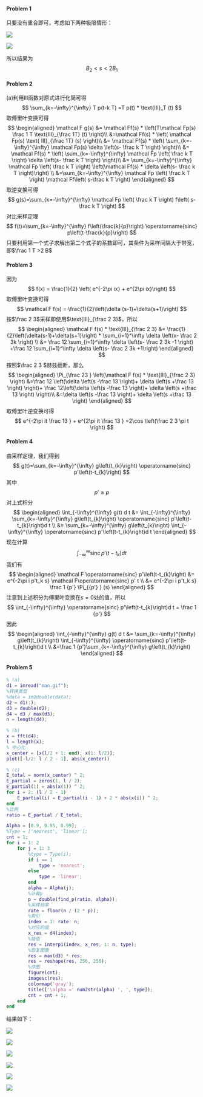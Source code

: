 #### Problem 1

只要没有重合即可，考虑如下两种极限情形：

![](./1.1.jpg)

![](./1.2.jpg)

所以结果为
$$
 B_2<s <2B_1
$$



#### Problem 2

(a)利用$\text{III}$函数对原式进行化简可得
$$
\sum_{k=-\infty}^{\infty} T p(t-k T)
=T p(t) *  \text{III}_T (t)
$$
取傅里叶变换可得
$$
\begin{aligned}
\mathcal F g(s)
&= \mathcal Ff(s) *
\left(T\mathcal Fp(s)  \frac 1 T   \text{III}_{\frac 1T} (t) \right)\\
&=\mathcal Ff(s) *
\left(  \mathcal Fp(s) \text{ III}_{\frac 1T} (s) \right)\\
&= \mathcal Ff(s) *
\left( \sum_{k=-\infty}^{\infty}  \mathcal Fp(s) \delta \left(s- \frac k T \right) \right)\\
&= \mathcal Ff(s) *
\left( \sum_{k=-\infty}^{\infty}  \mathcal Fp \left( \frac k T \right)  \delta \left(s- \frac k T \right) \right)\\
&= \sum_{k=-\infty}^{\infty}  \mathcal Fp \left( \frac k T \right)  
\left(\mathcal Ff(s) *  \delta \left(s- \frac k T \right)\right) \\
&=\sum_{k=-\infty}^{\infty}   \mathcal Fp \left( \frac k T \right)   \mathcal Ff\left( s-\frac k T \right)
\end{aligned}
$$
取逆变换可得
$$
g(s)=\sum_{k=-\infty}^{\infty}   \mathcal Fp \left( \frac k T \right)  f\left( s-\frac k T \right)
$$
对比采样定理
$$
f(t)=\sum_{k=-\infty}^{\infty} f\left(\frac{k}{p}\right) \operatorname{sinc} p\left(t-\frac{k}{p}\right)
$$
只要利用第一个式子求解出第二个式子的系数即可，其条件为采样间隔大于带宽，即$\frac 1 T >2 B$



#### Problem 3

因为
$$
f(x) = \frac{1}{2} \left( e^{-2\pi ix} + e^{2\pi ix}\right)
$$
取傅里叶变换可得
$$
\mathcal F f(s) = \frac{1}{2}\left(\delta (s-1)+\delta(s+1)\right)
$$
按$\frac 2 3$采样即使用$\text{III}_{\frac 2 3}$，所以
$$
\begin{aligned}
\mathcal F f(s)  * \text{III}_{\frac 2 3}
&= \frac{1}{2}\left(\delta(s-1)+\delta(s+1)\right)  * \sum_{i=1}^\infty  
\delta \left(x- \frac 2 3k \right) \\
&= \frac 12 \sum_{i=1}^\infty  
\delta \left(s- \frac 2 3k -1 \right) +\frac 12 \sum_{i=1}^\infty  
\delta \left(s- \frac 2 3k +1\right)
\end{aligned}
$$
按照$\frac 2 3 $赫兹截断，那么
$$
\begin{aligned}
\Pi_{\frac 23 } \left(\mathcal F f(s)  * \text{III}_{\frac 2 3} \right)
&=\frac 12
\left(\delta \left(s -\frac 13 \right)+ \delta \left(s +\frac 13 \right) \right)+
\frac 12\left(\delta \left(s -\frac 13 \right)+ \delta \left(s +\frac 13 \right) \right)\\
&=\delta \left(s -\frac 13 \right)+ \delta \left(s +\frac 13 \right)  
\end{aligned}
$$
取傅里叶逆变换可得
$$
e^{-2\pi it \frac 13 } +  e^{2\pi it \frac 13 } =2\cos \left(\frac 2 3 \pi t  \right)
$$



#### Problem 4

由采样定理，我们得到
$$
g(t)=\sum_{k=-\infty}^{\infty} g\left(t_{k}\right) \operatorname{sinc} p'\left(t-t_{k}\right)
$$
其中
$$
p' \ge p
$$
对上式积分
$$
\begin{aligned}
\int_{-\infty}^{\infty} g(t) d t
&= \int_{-\infty}^{\infty} \sum_{k=-\infty}^{\infty} g\left(t_{k}\right) \operatorname{sinc} p'\left(t-t_{k}\right)d t \\
&= \sum_{k=-\infty}^{\infty} g\left(t_{k}\right)
\int_{-\infty}^{\infty} 
\operatorname{sinc} p'\left(t-t_{k}\right)d t 
\end{aligned}
$$
现在计算
$$
\int_{-\infty}^{\infty} 
\operatorname{sinc} p'\left(t-t_{k}\right)d t
$$
我们有
$$
\begin{aligned}
\mathcal F
\operatorname{sinc} p'\left(t-t_{k}\right)
&=   e^{-2\pi i p't_k  s} \mathcal F\operatorname{sinc} p' t \\
&= e^{-2\pi i p't_k  s}  \frac 1 {p'} \Pi_{{p'}  } (s)
\end{aligned}
$$
注意到上述积分为傅里叶变换在$s=0$处的值，所以
$$
\int_{-\infty}^{\infty} 
\operatorname{sinc} p'\left(t-t_{k}\right)d t = \frac 1 {p'}
$$
因此
$$
\begin{aligned}
\int_{-\infty}^{\infty} g(t) d t
&= \sum_{k=-\infty}^{\infty} g\left(t_{k}\right)
\int_{-\infty}^{\infty} 
\operatorname{sinc} p'\left(t-t_{k}\right)d t \\
&=\frac 1 {p'}\sum_{k=-\infty}^{\infty}  g\left(t_{k}\right)
\end{aligned}
$$



#### Problem 5

```matlab
% (a)
d1 = imread("man.gif");
%转换类型
%data = im2double(data);
d2 = d1(:);
d3 = double(d2);
d4 = d3 / max(d3);
n = length(d4);

% (b)
x = fft(d4);
l = length(x);
% 中心化
x_center = [x(l/2 + 1: end); x(1: l/2)];
plot([-l/2: l / 2 - 1], abs(x_center))

% (c)
E_total = norm(x_center) ^ 2;
E_partial = zeros(1, l / 2);
E_partial(1) = abs(x(1)) ^ 2;
for i = 2: (l / 2 - 1)
    E_partial(i) = E_partial(i - 1) + 2 * abs(x(i)) ^ 2;
end
%比例
ratio = E_partial / E_total;

Alpha = [0.9, 0.95, 0.99];
%Type = ['nearest', 'linear'];
cnt = 1;
for i = 1: 2
    for j = 1: 3
        %type = Type(i);
        if i == 1
            type = 'nearest';
        else
            type = 'linear';
        end
        alpha = Alpha(j);
        %计算p
        p = double(find_p(ratio, alpha));
        %采样频率
        rate = floor(n / (2 * p));
        %索引
        index = 1: rate: n;
        %对应的值
        x_res = d4(index);
        %插值
        res = interp1(index, x_res, 1: n, type);
        %恢复图像
        res = max(d3) * res;
        res = reshape(res, 256, 256);
        %作图
        figure(cnt);
        imagesc(res); 
        colormap('gray');
        title(['\alpha =' num2str(alpha) ', ', type]);
        cnt = cnt + 1;
    end
end
```

结果如下：

![](./p1.jpg)

![](./p2.jpg)

![](./p3.jpg)

![](./p4.jpg)

![](./p5.jpg)

![](./p6.jpg)

